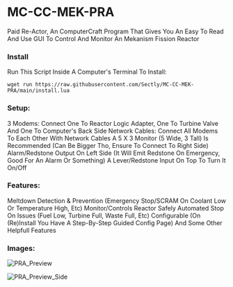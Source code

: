 # MC-CC-MEK-PRA
Paid Re-Actor, An ComputerCraft Program That Gives You An Easy To Read And Use GUI To Control And Monitor An Mekanism Fission Reactor

### Install

Run This Script Inside A Computer's Terminal To Install:
```shell
wget run https://raw.githubusercontent.com/Sectly/MC-CC-MEK-PRA/main/install.lua
```

### Setup:
3 Modems: Connect One To Reactor Logic Adapter, One To Turbine Valve And One To Computer's Back Side
Network Cables: Connect All Modems To Each Other With Network Cables
A 5 X 3 Monitor (5 Wide, 3 Tall) Is Recommended (Can Be Bigger Tho, Ensure To Connect To Right Side)
Alarm/Redstone Output On Left Side (It Will Emit Redstone On Emergency, Good For An Alarm Or Something)
A Lever/Redstone Input On Top To Turn It On/Off

### Features:
Meltdown Detection & Prevention (Emergency Stop/SCRAM On Coolant Low Or Temperature High, Etc)
Monitor/Controls Reactor Safely
Automated Stop On Issues (Fuel Low, Turbine Full, Waste Full, Etc)
Configurable (On (Re)Install You Have A Step-By-Step Guided Config Page)
And Some Other Helpfull Features

### Images:

![PRA_Preview](https://github.com/user-attachments/assets/bca3d22c-5522-4eac-932f-ea1d97f59fa9)

![PRA_Preview_Side](https://github.com/user-attachments/assets/55c9f7dd-6b5a-48c6-8aca-8710e8a58db1)
